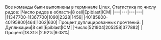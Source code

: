 Все команды были выполнены в терминале Linux.
Статистика по числу ридов:
|Число ридов в области|8 cell|Epiblast|ICM|
|---|---|---|---|
|11347700-11367700|1090|2328|1456|
|40185800-40195800|464|1062|630|
Процент дуплицированных прочтений:
|Дупликации|8 cell|Epiblast|ICM|
|Число|521904|205258|377882|
|Процент|18.31%|2.92%|9.08%|
